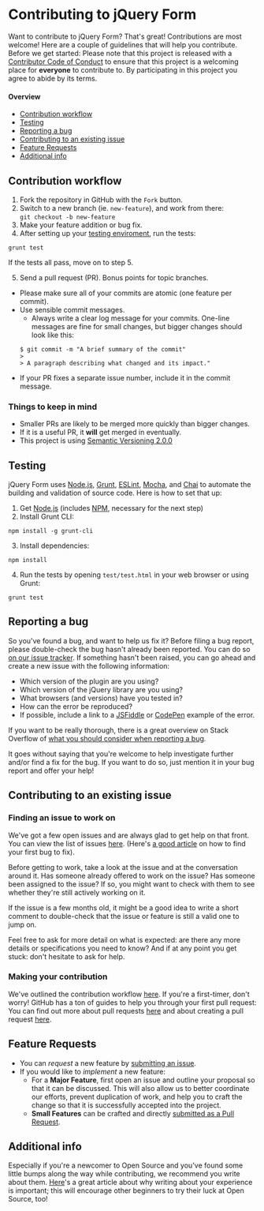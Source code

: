 # Contributing to jQuery Form

Want to contribute to jQuery Form? That's great! Contributions are most welcome!
Here are a couple of guidelines that will help you contribute. Before we get started: Please note that this project is released with a [Contributor Code of Conduct](CODE_OF_CONDUCT.md) to ensure that this project is a welcoming place for **everyone** to contribute to. By participating in this project you agree to abide by its terms.

#### Overview

- [Contribution workflow](#contribution-workflow)
- [Testing](#testing)
- [Reporting a bug](#reporting-a-bug)
- [Contributing to an existing issue](#contributing-to-an-existing-issue)
- [Feature Requests](#feature-requests)
- [Additional info](#additional-info)

## Contribution workflow

1. Fork the repository in GitHub with the `Fork` button.
2. Switch to a new branch (ie. `new-feature`), and work from there:  
   `git checkout -b new-feature`
3. Make your feature addition or bug fix.
4. After setting up your [testing enviroment](#testing), run the tests:

```shell
grunt test
```

If the tests all pass, move on to step 5.

5. Send a pull request (PR). Bonus points for topic branches.

- Please make sure all of your commits are atomic (one feature per commit).
- Use sensible commit messages.
  - Always write a clear log message for your commits. One-line messages are fine for small changes, but bigger changes should look like this:
  ```shell
  $ git commit -m "A brief summary of the commit"
  >
  > A paragraph describing what changed and its impact."
  ```
- If your PR fixes a separate issue number, include it in the commit message.

### Things to keep in mind

- Smaller PRs are likely to be merged more quickly than bigger changes.
- If it is a useful PR, it **will** get merged in eventually.
- This project is using [Semantic Versioning 2.0.0](http://semver.org/)

## Testing

jQuery Form uses [Node.js](https://nodejs.org/), [Grunt](https://gruntjs.com/), [ESLint](http://eslint.org/), [Mocha](https://mochajs.org/), and [Chai](http://chaijs.com/) to automate the building and validation of source code. Here is how to set that up:

1. Get [Node.js](https://nodejs.org/) (includes [NPM](https://www.npmjs.com/), necessary for the next step)
2. Install Grunt CLI:

```shell
npm install -g grunt-cli
```

3. Install dependencies:

```shell
npm install
```

4. Run the tests by opening `test/test.html` in your web browser or using Grunt:

```shell
grunt test
```

## Reporting a bug

So you've found a bug, and want to help us fix it? Before filing a bug report, please double-check the bug hasn't already been reported. You can do so [on our issue tracker](https://github.com/jquery-form/form/issues?q=is%3Aopen+is%3Aissue). If something hasn't been raised, you can go ahead and create a new issue with the following information:

- Which version of the plugin are you using?
- Which version of the jQuery library are you using?
- What browsers (and versions) have you tested in?
- How can the error be reproduced?
- If possible, include a link to a [JSFiddle](https://jsfiddle.net/) or [CodePen](https://codepen.io/) example of the error.

If you want to be really thorough, there is a great overview on Stack Overflow of [what you should consider when reporting a bug](https://stackoverflow.com/questions/240323/how-to-report-bugs-the-smart-way).

It goes without saying that you're welcome to help investigate further and/or find a fix for the bug. If you want to do so, just mention it in your bug report and offer your help!

## Contributing to an existing issue

### Finding an issue to work on

We've got a few open issues and are always glad to get help on that front. You can view the list of issues [here](https://github.com/jquery-form/form/issues). (Here's [a good article](https://medium.freecodecamp.com/finding-your-first-open-source-project-or-bug-to-work-on-1712f651e5ba) on how to find your first bug to fix).

Before getting to work, take a look at the issue and at the conversation around it. Has someone already offered to work on the issue? Has someone been assigned to the issue? If so, you might want to check with them to see whether they're still actively working on it.

If the issue is a few months old, it might be a good idea to write a short comment to double-check that the issue or feature is still a valid one to jump on.

Feel free to ask for more detail on what is expected: are there any more details or specifications you need to know?
And if at any point you get stuck: don't hesitate to ask for help.

### Making your contribution

We've outlined the contribution workflow [here](#contribution-workflow). If you're a first-timer, don't worry! GitHub has a ton of guides to help you through your first pull request: You can find out more about pull requests [here](https://help.github.com/articles/about-pull-requests/) and about creating a pull request [here](https://help.github.com/articles/creating-a-pull-request/).

## Feature Requests

- You can _request_ a new feature by [submitting an issue](https://github.com/jquery-form/form/issues).
- If you would like to _implement_ a new feature:
  - For a **Major Feature**, first open an issue and outline your proposal so that it can be discussed. This will also allow us to better coordinate our efforts, prevent duplication of work, and help you to craft the change so that it is successfully accepted into the project.
  - **Small Features** can be crafted and directly [submitted as a Pull Request](#contribution-workflow).

## Additional info

Especially if you're a newcomer to Open Source and you've found some little bumps along the way while contributing, we recommend you write about them. [Here](https://medium.freecodecamp.com/new-contributors-to-open-source-please-blog-more-920af14cffd)'s a great article about why writing about your experience is important; this will encourage other beginners to try their luck at Open Source, too!
